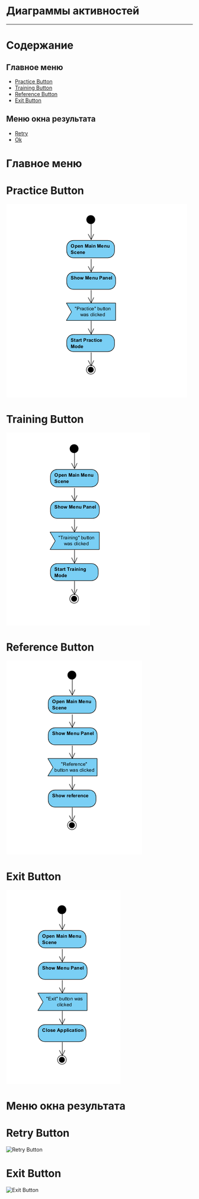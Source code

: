 # Диаграммы активностей
---

# Содержание
## Главное меню
* [Practice Button](#2.1)  
* [Training Button](#2.2)  
* [Reference Button](#2.3)  
* [Exit Button](#2.4)  
## Меню окна результата
* [Retry](#2.5)  
* [Ok](#2.6)  


# Главное меню
<a name="2.1"/>

# Practice Button
![Practice](https://github.com/650501student/CHAR/blob/master/docs/Diagrams/Activity%20Diagram/practiceActivityDiagram.PNG)  

<a name="2.2"/>

# Training Button
![Training Button](https://github.com/650501student/CHAR/blob/master/docs/Diagrams/Activity%20Diagram/trainingActivityDiagram.PNG)  

<a name="2.3"/>

# Reference Button
![Reference Button](https://github.com/650501student/CHAR/blob/master/docs/Diagrams/Activity%20Diagram/referenceActivityDiagram.PNG)

<a name="2.4"/>

# Exit Button
![Exit Button](https://github.com/650501student/CHAR/blob/master/docs/Diagrams/Activity%20Diagram/exitActivityDiagram.PNG)

# Меню окна результата
<a name="2.5"/>

# Retry Button
![Retry Button](.png)

<a name="2.6"/>

# Exit Button
![Exit Button](.png)
